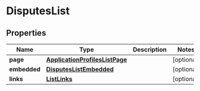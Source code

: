 

# DisputesList


## Properties

| Name | Type | Description | Notes |
|------------ | ------------- | ------------- | -------------|
|**page** | [**ApplicationProfilesListPage**](ApplicationProfilesListPage.md) |  |  [optional] |
|**embedded** | [**DisputesListEmbedded**](DisputesListEmbedded.md) |  |  [optional] |
|**links** | [**ListLinks**](ListLinks.md) |  |  [optional] |



